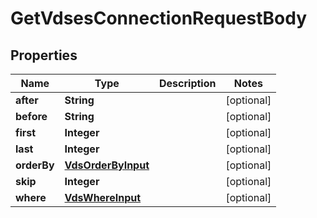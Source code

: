 

# GetVdsesConnectionRequestBody


## Properties

Name | Type | Description | Notes
------------ | ------------- | ------------- | -------------
**after** | **String** |  |  [optional]
**before** | **String** |  |  [optional]
**first** | **Integer** |  |  [optional]
**last** | **Integer** |  |  [optional]
**orderBy** | [**VdsOrderByInput**](VdsOrderByInput.md) |  |  [optional]
**skip** | **Integer** |  |  [optional]
**where** | [**VdsWhereInput**](VdsWhereInput.md) |  |  [optional]



